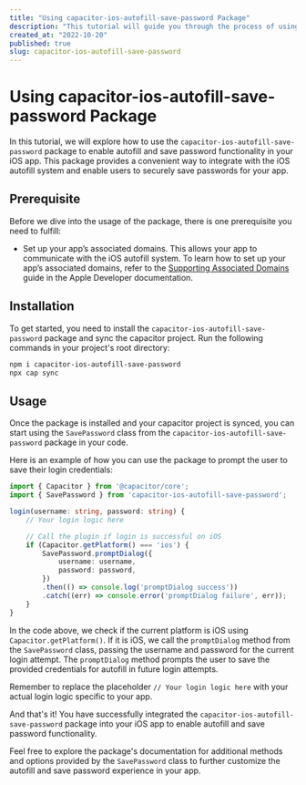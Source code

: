 ```yaml
---
title: "Using capacitor-ios-autofill-save-password Package"
description: "This tutorial will guide you through the process of using the capacitor-ios-autofill-save-password package to enable autofill and save password functionality in your iOS app."
created_at: "2022-10-20"
published: true
slug: capacitor-ios-autofill-save-password
---
```


# Using capacitor-ios-autofill-save-password Package

In this tutorial, we will explore how to use the `capacitor-ios-autofill-save-password` package to enable autofill and save password functionality in your iOS app. This package provides a convenient way to integrate with the iOS autofill system and enable users to securely save passwords for your app.

## Prerequisite

Before we dive into the usage of the package, there is one prerequisite you need to fulfill:

- Set up your app’s associated domains. This allows your app to communicate with the iOS autofill system. To learn how to set up your app’s associated domains, refer to the [Supporting Associated Domains](https://developer.apple.com/documentation/safariservices/supporting_associated_domains) guide in the Apple Developer documentation.

## Installation

To get started, you need to install the `capacitor-ios-autofill-save-password` package and sync the capacitor project. Run the following commands in your project's root directory:

```bash
npm i capacitor-ios-autofill-save-password
npx cap sync
```

## Usage

Once the package is installed and your capacitor project is synced, you can start using the `SavePassword` class from the `capacitor-ios-autofill-save-password` package in your code.

Here is an example of how you can use the package to prompt the user to save their login credentials:

```typescript
import { Capacitor } from '@capacitor/core';
import { SavePassword } from 'capacitor-ios-autofill-save-password';

login(username: string, password: string) {
    // Your login logic here

    // Call the plugin if login is successful on iOS
    if (Capacitor.getPlatform() === 'ios') {
        SavePassword.promptDialog({
            username: username,
            password: password,
        })
        .then(() => console.log('promptDialog success'))
        .catch((err) => console.error('promptDialog failure', err));
    }
}
```

In the code above, we check if the current platform is iOS using `Capacitor.getPlatform()`. If it is iOS, we call the `promptDialog` method from the `SavePassword` class, passing the username and password for the current login attempt. The `promptDialog` method prompts the user to save the provided credentials for autofill in future login attempts.

Remember to replace the placeholder `// Your login logic here` with your actual login logic specific to your app.

And that's it! You have successfully integrated the `capacitor-ios-autofill-save-password` package into your iOS app to enable autofill and save password functionality.

Feel free to explore the package's documentation for additional methods and options provided by the `SavePassword` class to further customize the autofill and save password experience in your app.